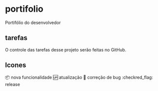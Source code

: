 # portifolio
Portifólio do desenvolvedor
## tarefas
O controle das tarefas desse projeto serão feitas no GitHub.

## Icones

:package: nova funcionalidade
:up: atualização
:cop: correção de bug
:checkred_flag: release